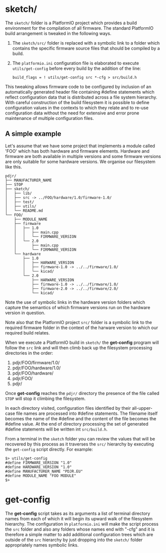 # sketch/

The ```sketch/``` folder is a PlatformIO project which provides a build
environment for the compilation of all firmware.
The standard PlatformIO build arrangement is tweaked in the following
ways.

1. The ```sketch/src/``` folder is replaced with a symbolic link to a
   folder which contains the specific firmware source files that should
   be compiled by a build.
   
2. The ```platformio.ini``` configuration file is elaborated to execute
   ```utils/get-config``` before every build by the addition of the line:
   ```
   build_flags = ! utils/get-config src *-cfg > src/build.h
   ```

This tweaking allows firmware code to be configured by inclusion of an
automatically generated header file containing #define statements which
reflect configuration data that is distributed across a file system
hierarchy.
With careful construction of the build filesystem it is possible to
define configuration values in the contexts to which they relate and to
re-use configuration data without the need for extensive and error prone
maintenance of multiple configuration files.

## A simple example

Let's assume that we have some project that implements a module called 'FOO'
which has both hardware and firmware elements.
Hardware and firmware are both available in multiple versions and some firmware
versions are only suitable for some hardware versions.
We organise our filesystem like this.
```
pdjr/
├── MANUFACTURER_NAME
├── STOP
├── sketch/
│   ├── lib/
│   ├── src -> ../FOO/hardware/1.0/firmware-1.0/
│   ├── test/
│   ├── utils/
│   └── README.md
└── FOO/
    ├── MODULE_NAME
    ├── firmware
    │   ├── 1.0
    │   │   ├── main.cpp
    │   │   └── FIRMWARE_VERSION
    │   └── 2.0
    │       ├── main.cpp
    │       └── FIRMWARE_VERSION
    └── hardware
        ├── 1.0
        │   ├── HARWARE_VERSION
        │   ├── firmware-1.0 -> ../../firmware/1.0/
        │   └── kicad/
        └── 2.0
            ├── HARWARE_VERSION
            ├── firmware-1.0 -> ../../firmware/1.0/
            ├── firmware-2.0 -> ../../firmware/2.0/
            └── kicad/
```
Note the use of symbolic links in the hardware version folders which
capture the semantics of which firmware versions run on the hardware
version in question.

Note also that the PlatformIO project ```src/``` folder is a symbolic
link to the required firmware folder in the context of the harware
version to which our required build relates.

When we execute a PlatformIO build in ```sketch/``` the __get-config__
program will follow the ```src``` link and will then climb back up the
filesystem processing directories in the order:

1. pdjr/FOO/firmware/1.0/
2. pdjr/FOO/hardware/1.0/
3. pdjr/FOO/hardware/
4. pdjr/FOO/
5. pdjr/

Once __get-config__ reaches the ```pdjr/``` directory the presence of
the file called ```STOP``` will stop it climbing the filesystem. 

In each directory visited, configuration files identified by their
all-upper-case file names are processed into #define statements.
The filename itself becomes the name of the #define and the content
of the file becomes the #define value.
At the end of directory processing the set of generated #define
statements will be written int ```src/build.h```.

From a terminal in the ```sketch``` folder you can review the values
that will be recovered by this process as it traverses the ```src/```
hierarchy by executing the ```get-config``` script directly.
For example:
```
$> utils/get-config
#define FIRMWARE_VERSION "1.0"
#define HARDWARE_VERSION "1.0"
#define MANUFACTURER_NAME "PDJR.EU"
#define MODULE_NAME "FOO MODULE"
$>
```

# get-config

The __get-config__ script takes as its arguments a list of terminal
directory names from each of which it will begin its upward walk of the
filesystem hierarchy.
The configuration in ```platformio.ini``` will make the script process
the ```src``` folder and also any folders whose names end with "-cfg" and
it is therefore a simple matter to add additional configuration trees
which are outside of the ```src``` hierarchy by just dropping into the
```sketch/``` folder appropriately names symbolic links.
